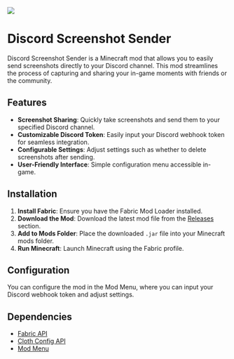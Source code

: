 <a href="https://modrinth.com/mod/discord-screenshot-sender"><img src="https://img.shields.io/badge/dynamic/json?color=158000&label=downloads&prefix=+%20&query=downloads&url=https://api.modrinth.com/v2/project/discord-screenshot-sender&logo=modrinth"></a>
# Discord Screenshot Sender

Discord Screenshot Sender is a Minecraft mod that allows you to easily send screenshots directly to your Discord channel. This mod streamlines the process of capturing and sharing your in-game moments with friends or the community.

## Features
- **Screenshot Sharing**: Quickly take screenshots and send them to your specified Discord channel.
- **Customizable Discord Token**: Easily input your Discord webhook token for seamless integration.
- **Configurable Settings**: Adjust settings such as whether to delete screenshots after sending.
- **User-Friendly Interface**: Simple configuration menu accessible in-game.

## Installation
1. **Install Fabric**: Ensure you have the Fabric Mod Loader installed.
2. **Download the Mod**: Download the latest mod file from the [Releases](https://github.com/jstin9/discord-screenshot-sender/releases) section.
3. **Add to Mods Folder**: Place the downloaded `.jar` file into your Minecraft mods folder.
4. **Run Minecraft**: Launch Minecraft using the Fabric profile.

## Configuration
You can configure the mod in the Mod Menu, where you can input your Discord webhook token and adjust settings.

## Dependencies
- [Fabric API](https://fabricmc.net/use/)
- [Cloth Config API](https://github.com/shedaniel/cloth-config)
- [Mod Menu](https://github.com/TerraformersMC/ModMenu)
